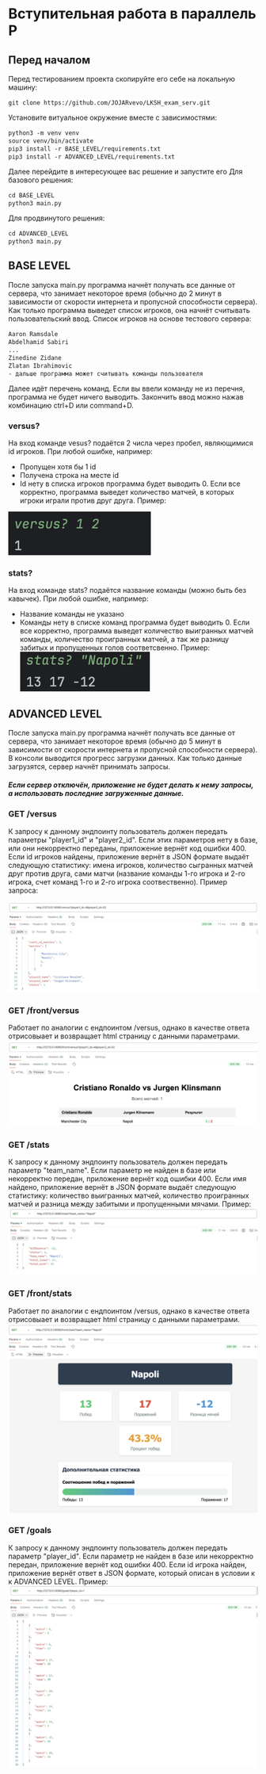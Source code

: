 # Вступительная работа в параллель P

## Перед началом

Перед тестированием проекта скопируйте его себе на локальную машину:
```
git clone https://github.com/JOJARvevo/LKSH_exam_serv.git
```

Установите витуальное окружение вместе с зависимостями:
```
python3 -m venv venv
source venv/bin/activate
pip3 install -r BASE_LEVEL/requirements.txt
pip3 install -r ADVANCED_LEVEL/requirements.txt
```

Далее перейдите в интересующее вас решение и запустите его
Для базового решения:
```
cd BASE_LEVEL
python3 main.py
```
Для продвинутого решения:
```
cd ADVANCED_LEVEL
python3 main.py
```
## BASE LEVEL

После запуска main.py программа начнёт получать все данные от сервера, что занимает некоторое время (обычно до 2 минут в зависимости от скорости интернета и пропусной способности сервера). Как только программа выведет список игроков, она начнёт считывать пользовательский ввод. Список игроков на основе тестового сервера:
```
Aaron Ramsdale
Abdelhamid Sabiri
...
Zinedine Zidane
Zlatan Ibrahimovic
- дальше программа может считывать команды пользователя
```
Далее идёт перечень команд. Если вы ввели команду не из перечня, программа не будет ничего выводить. Закончить ввод можно нажав комбинацию ctrl+D или command+D.

### versus?

На вход команде vesus? подаётся 2 числа через пробел, являющимися id игроков. При любой ошибке, например:
- Пропущен хотя бы 1 id
- Получена строка на месте id
- Id нету в списка игроков
программа будет выводить 0.
Если все корректно, программа выведет количество матчей, в которых игроки играли против друг друга. Пример:

![versus?](media/img1.png)

### stats?

На вход команде stats? подаётся название команды (можно быть без кавычек). При любой ошибке, например:
- Название команды не указано
- Команды нету в списке команд
программа будет выводить 0.
Если все корректно, программа выведет количество выигранных матчей команды, количество проигранных матчей, а так же разницу забитых и пропущенных голов соответсвенно. Пример:
![stats?](media/img2.png)

## ADVANCED LEVEL

После запуска main.py программа начнёт получать все данные от сервера, что занимает некоторое время (обычно до 5 минут в зависимости от скорости интернета и пропусной способности сервера). В консоли выводится прогресс загрузки данных. Как только данные загрузятся, сервер начнёт принимать запросы. 
##### Если сервер отключён, приложение не будет делать к нему запросы, а использовать последние загруженные данные.

### GET /versus

К запросу к данному эндпоинту пользователь должен передать параметры "player1_id" и "player2_id". Если этих параметров нету в базе, или они некорректно переданы, приложение вернёт код ошибки 400.
Если id игроков найдены, приложение вернёт в JSON формате выдаёт следующую статистику: имена игроков, количество сыгранных матчей друг против друга, сами матчи (название команды 1-го игрока и 2-го игрока, счет команд 1-го и 2-го игрока соотвественно). Пример запроса:

![/versus](media/img3.png)

### GET /front/versus

Работает по аналогии с ендпоинтом /versus, однако в качестве ответа отрисовыает и возвращает html страницу с данными параметрами.
![/front/versus](media/img4.png)

### GET /stats

К запросу к данному эндпоинту пользователь должен передать параметр "team_name". Если параметр не найден в базе или некорректно передан, приложение вернёт код ошибки 400.
Если имя найдено, приложение вернёт в JSON формате выдаёт следующую статистику: количество выигранных матчей, количество проигранных матчей и разница между забитыми и пропущенными мячами. Пример:
![/stats](media/img5.png)

### GET /front/stats

Работает по аналогии с ендпоинтом /versus, однако в качестве ответа отрисовыает и возвращает html страницу с данными параметрами.
![/front/stats](media/img6.png)

### GET /goals

К запросу к данному эндпоинту пользователь должен передать параметр "player_id". Если параметр не найден в базе или некорректно передан, приложение вернёт код ошибки 400.
Если id игрока найден, приложение вернёт ответ в JSON формате, который описан в условии к к ADVANCED LEVEL. Пример:
![/goals](media/img7.png)





